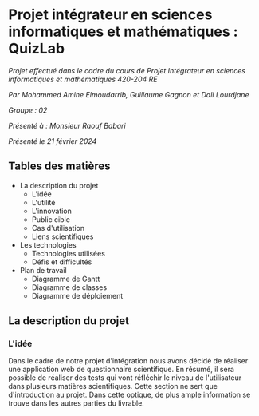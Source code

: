 # **Projet intégrateur en sciences informatiques et mathématiques : QuizLab**

*Projet effectué dans le cadre du cours de Projet Intégrateur en sciences informatiques et mathématiques 420-204 RE*

*Par Mohammed Amine Elmoudarrib, Guillaume Gagnon et Dali Lourdjane*

*Groupe : 02*

*Présenté à : Monsieur Raouf Babari*

*Présenté le 21 février 2024*

## Tables des matières
- La description du projet
  - L'idée
  - L'utilité
  - L'innovation
  - Public cible
  - Cas d'utilisation
  - Liens scientifiques
- Les technologies
    - Technologies utilisées
    - Défis et difficultés
- Plan de travail
    - Diagramme de Gantt
    - Diagramme de classes
    - Diagramme de déploiement

## La description du projet
### L'idée

Dans le cadre de notre projet d'intégration nous avons décidé de réaliser une application web de questionnaire scientifique. 
En résumé, il sera possible de réaliser des tests qui vont réfléchir le niveau de l'utilisateur dans plusieurs matières scientifiques.
Cette section ne sert que d'introduction au projet. Dans cette optique, de plus ample information se trouve dans les autres parties du livrable.
